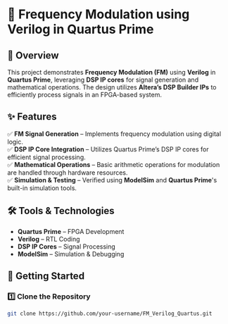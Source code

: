 # 📡 Frequency Modulation using Verilog in Quartus Prime  

## 🔹 Overview  
This project demonstrates **Frequency Modulation (FM)** using **Verilog** in **Quartus Prime**, leveraging **DSP IP cores** for signal generation and mathematical operations. The design utilizes **Altera’s DSP Builder IPs** to efficiently process signals in an FPGA-based system.  

## ✨ Features  
✅ **FM Signal Generation** – Implements frequency modulation using digital logic.  
✅ **DSP IP Core Integration** – Utilizes Quartus Prime’s DSP IP cores for efficient signal processing.  
✅ **Mathematical Operations** – Basic arithmetic operations for modulation are handled through hardware resources.  
✅ **Simulation & Testing** – Verified using **ModelSim** and **Quartus Prime**'s built-in simulation tools.  

## 🛠️ Tools & Technologies  
- **Quartus Prime** – FPGA Development  
- **Verilog** – RTL Coding  
- **DSP IP Cores** – Signal Processing  
- **ModelSim** – Simulation & Debugging  

## 🚀 Getting Started  
### 1️⃣ Clone the Repository  
```sh
git clone https://github.com/your-username/FM_Verilog_Quartus.git
